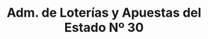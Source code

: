 ---
title: "Adm. de Loterías y Apuestas del Estado Nº 30"
url: /oviedo/adm-de-loterias-y-apuestas-del-estado-no-30/
shop: Lotterie
---